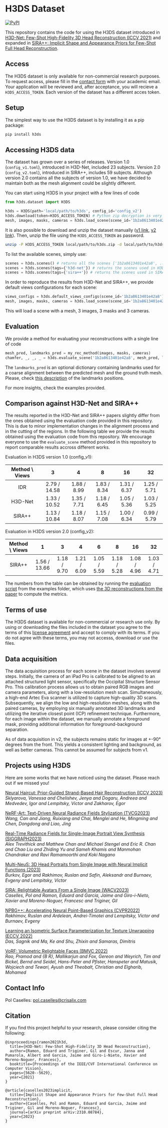 # H3DS Dataset

[![PyPI](https://img.shields.io/pypi/v/h3ds?style=flat-square)](https://pypi.org/project/h3ds/)

This repository contains the code for using the H3DS dataset introduced in [H3D-Net: Few-Shot High-Fidelity 3D Head Reconstruction (ICCV 2021)](https://crisalixsa.github.io/h3d-net/) and expanded in [SIRA++: Implicit Shape and Appearance Priors for Few-Shot
Full Head Reconstruction](https://arxiv.org/abs/2310.08784).

## Access
The H3DS dataset is only available for non-commercial research purposes. To request access, please fill in the [contact form](https://docs.google.com/forms/d/e/1FAIpQLScpgNf0AA-2BuqcjDod-StNsolYm3DVLtLEdgROiX49xC83dQ/viewform) with your academic email. Your application will be reviewed and, after acceptance, you will recieve a `H3DS_ACCESS_TOKEN`. Each version of the dataset has a different acces token.

## Setup
The simplest way to use the H3DS dataset is by installing it as a pip package:
```bash
pip install h3ds
```

## Accessing H3DS data

The dataset has grown over a series of releases. Version 1.0 (`config_v1.toml`), introduced in H3D-Net, included 23 subjects. Version 2.0 (`config_v2.toml`), introduced in SIRA++, includes 59 subjects. Although version 2.0 contains all the subjects of version 1.0, we have decided to maintain both as the mesh alignment could be slightly different.

You can start using H3DS in your project with a few lines of code

```python
from h3ds.dataset import H3DS

h3ds = H3DS(path='local/path/to/h3ds', config_id='config_v2')
h3ds.download(token=H3DS_ACCESS_TOKEN) # Python zip decryption is very slow. You can invoke an external program.
mesh, images, masks, cameras = h3ds.load_scene(scene_id='1b2a8613401e42a8')
```

It is also possible to download and unzip the dataset manually ([v1 link](https://drive.google.com/file/d/1is1AByaMwaWJJN6CwQ4MmeqCHIMiijZw/view?usp=sharing), [v2 link](https://drive.google.com/file/d/12zMORAGo6IArLS0wras2G_K-1yRak4pA/view?usp=sharing)). Then, unzip the file using the `H3DS_ACCESS_TOKEN` as password.

```bash
unzip -P H3DS_ACCESS_TOKEN local/path/to/h3ds.zip -d local/path/to/h3ds
```

To list the available scenes, simply use:
```python
scenes = h3ds.scenes() # returns all the scenes ['1b2a8613401e42a8', ...]
scenes = h3ds.scenes(tags={'h3d-net'}) # returns the scenes used in H3D-Net paper
scenes = h3ds.scenes(tags={'sira++'}) # returns the scenes used in SIRA++ paper
```

In order to reproduce the results from H3D-Net and SIRA++, we provide default views configurations for each scene:
```python
views_configs = h3ds.default_views_configs(scene_id='1b2a8613401e42a8') # '1', '3', '4', '6', '8', '16' and '32' views
mesh, images, masks, cameras = h3ds.load_scene(scene_id='1b2a8613401e42a8', views_config_id='3')
```
This will load a scene with a mesh, 3 images, 3 masks and 3 cameras.

## Evaluation

We provide a method for evaluating your reconstructions with a single line of code

```python
mesh_pred, landmarks_pred = my_rec_method(images, masks, cameras)
chamfer, _, _, _ = h3ds.evaluate_scene('1b2a8613401e42a8', mesh_pred, landmarks_pred)
```

The `landmarks_pred` is an optional dictionary containing landmarks used for a coarse alignment between the predicted mesh and the ground truth mesh. Please, check [this description](images/landmarks.png) of the landmarks positions.

For more insights, check the examples provided.

## Comparison against H3D-Net and SIRA++

The results reported in the H3D-Net and SIRA++ papers slightly differ from the ones obtained using the evaluation code provided in this repository. This is due to minor implementation changes in the alignment process and in the cutting of the regions. In the following table we provide the results obtained using the evaluation code from this repository. We encourage everyone to use the `evaluate_scene` method provided in this repository to report comparable results accross different works.

Evaluation in H3DS version 1.0 (config_v1):

| Method \ Views | 3 | 4 | 8 | 16 | 32 |
|:-:|:-:|:-:|:-:|:-:|:-:|
| IDR | 2.79 / 14.58 | 1.88 / 8.99 | 1.83 / 8.34 | 1.31 / 6.37 | 1.25 / 5.71 |
| H3D-Net | 1.33 / 10.52 | 1.35 / 7.71 | 1.18 / 6.45 | 1.05 / 5.36 | 1.03 / 5.25 |
| SIRA++ | 1.13 / 10.84 | 1.18 / 8.07 | 1.15 / 7.08 | 1.00 / 6.34 | 0.99 / 5.79 |

Evaluation in H3DS version 2.0 (config_v2):

| Method \ Views | 1 | 3 | 4 | 6 | 8 | 16 | 32 |
|:-:|:-:|:-:|:-:|:-:|:-:|:-:|:-:|
| SIRA++ | 1.56 / 13.66 | 1.18 / 9.70 | 1.21 / 6.09 | 1.05 / 5.59 | 1.18 / 5.28 | 1.08 / 4.96 | 1.03 / 4.71 | 

The numbers from the table can be obtained by running the [evaluation script](examples/evaluate.py) from the examples folder, which uses [the 3D reconstructions from the paper](https://drive.google.com/drive/folders/1urlKA-g4oQgqgcBkv9cUjVyV46oJytN_?usp=sharing) to compute the metrics.

## Terms of use
The H3DS dataset is available for non-commercial or research use only. By using or downloading the files included in the dataset you agree to the terms of this [license agreement](https://drive.google.com/file/d/1_Uy5jklFEQMGvw0W-wTJvdwRqOtSAf7l/view?usp=sharing) and accept to comply with its terms. If you do not agree with these terms, you may not accesss, download or use the files.

## Data acquisition
The data acquisition process for each scene in the dataset involves several steps. Initially, the camera of an iPad Pro is calibrated to be aligned to an attached structured light sensor, specifically the Occipital Structure Sensor Pro. This calibration process allows us to obtain paired RGB images and camera parameters, along with a low-resolution mesh scan. Simultaneously, a high-end Artec Eva scanner is utilized to capture high-quality 3D scans. Subsequently, we align the low and high-resolution meshes, along with the paired cameras, by employing six manually annotated 3D landmarks and utilizing the iterative closest point (ICP) refinement technique. Furthermore, for each image within the dataset, we manually annotate a foreground mask, providing additional information for foreground-background separation.  

As of data acquisition in v2, the subjects remains static for images at +-90° degrees from the front. This yields a consistent lighting and background, as well as better cameras. This cannot be assumed for subjects from v1.


## Projects using H3DS
Here are some works that we have noticed using the dataset. Please reach out if we missed you!

[Neural Haircut: Prior-Guided Strand-Based Hair Reconstruction (ICCV 2023)](https://samsunglabs.github.io/NeuralHaircut/)  
*Sklyarova, Vanessa and Chelishev, Jenya and Dogaru, Andreea and Medvedev, Igor and Lempitsky, Victor and Zakharov, Egor*

[NeRF-Art: Text-Driven Neural Radiance Fields Stylization (TVCG2023)](https://cassiepython.github.io/nerfart/)  
*Wang, Can and Jiang, Ruixiang and Chai, Menglei and He, Mingming and Chen, Dongdong and Liao, Jing*

[Real-Time Radiance Fields for Single-Image Portrait View Synthesis (SIGGRAPH2023)](https://research.nvidia.com/labs/nxp/lp3d/)  
*Alex Trevithick and Matthew Chan and Michael Stengel and Eric R. Chan and Chao Liu and Zhiding Yu and Sameh Khamis and Manmohan Chandraker and Ravi Ramamoorthi and Koki Nagano*

[Multi-NeuS: 3D Head Portraits from Single Image with Neural Implicit Functions (2023)](https://ieeexplore.ieee.org/abstract/document/10233007)  
*Burkov, Egor and Rakhimov, Ruslan and Safin, Aleksandr and Burnaev, Evgeny and Lempitsky, Victor*

[SIRA: Relightable Avatars From a Single Image (WACV2023)](https://openaccess.thecvf.com/content/WACV2023/html/Caselles_SIRA_Relightable_Avatars_From_a_Single_Image_WACV_2023_paper.html)  
*Caselles, Pol and Ramon, Eduard and Garcia, Jaime and Giro-i-Nieto, Xavier and Moreno-Noguer, Francesc and Triginer, Gil*

[NPBG++: Accelerating Neural Point-Based Graphics (CVPR2022)](https://openaccess.thecvf.com/content/CVPR2022/html/Rakhimov_NPBG_Accelerating_Neural_Point-Based_Graphics_CVPR_2022_paper.html)  
*Rakhimov, Ruslan and Ardelean, Andrei-Timotei and Lempitsky, Victor and Burnaev, Evgeny*

[Learning an Isometric Surface Parameterization for Texture Unwrapping (ECCV 2022)](https://sagniklp.github.io/isouvf/)  
*Das, Sagnik and Ma, Ke and Shu, Zhixin and Samaras, Dimitris*

[VoRF: Volumetric Relightable Faces (BMVC 2022)](https://vcai.mpi-inf.mpg.de/projects/VoRF/)  
*Rao, Pramod and {B R}, Mallikarjun and Fox, Gereon and Weyrich, Tim and Bickel, Bernd and Seidel, Hans-Peter and Pfister, Hanspeter and Matusik, Wojciech and Tewari, Ayush and Theobalt, Christian and  Elgharib, Mohamed*

## Contact Info

Pol Caselles: pol.caselles@crisalix.com

## Citation
If you find this project helpful to your research, please consider citing the following:
```
@inproceedings{ramon2021h3d,
  title={H3D-Net: Few-Shot High-Fidelity 3D Head Reconstruction},
  author={Ramon, Eduard and Triginer, Gil and Escur, Janna and Pumarola, Albert and Garcia, Jaime and Giro-i-Nieto, Xavier and Moreno-Noguer, Francesc},
  booktitle={Proceedings of the IEEE/CVF International Conference on Computer Vision},
  pages={5620--5629},
  year={2021}
}
```
```
@article{caselles2023implicit,
  title={Implicit Shape and Appearance Priors for Few-Shot Full Head Reconstruction},
  author={Caselles, Pol and Ramon, Eduard and Garcia, Jaime and Triginer, Gil and Moreno-Noguer, Francesc},
  journal={arXiv preprint arXiv:2310.08784},
  year={2023}
}
```
